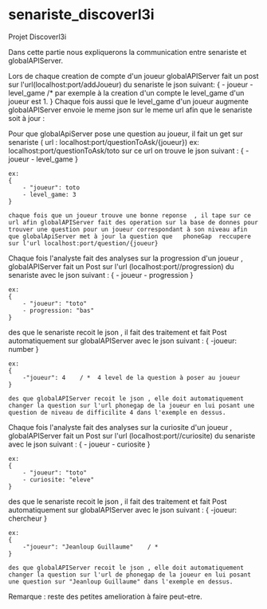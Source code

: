 # senariste_discoverl3i

Projet Discoverl3i


Dans cette partie nous expliquerons la communication entre senariste et globalAPIServer.

Lors de chaque creation de compte d'un joueur globalAPIServer fait un post sur l'url(localhost:port/addJoueur) du senariste le json suivant:
    {
        - joueur
        - level_game  /* par exemple à la creation d'un compte le level_game d'un joueur est 1.
    }
Chaque fois aussi que le level_game d'un joueur augmente globalAPIServer envoie le meme json sur le meme url afin que le senariste soit à jour :
 



Pour que globalApiServer pose une question au joueur, il fait un get sur senariste ( url : localhost:port/questionToAsk/{joueur})
 ex: localhost:port/questionToAsk/toto
 sur ce url on trouve le json suivant :
    {
        - joueur
        - level_game
    }

    ex:
    {
        - "joueur": toto
        - level_game: 3
    }

    chaque fois que un joueur trouve une bonne reponse  , il tape sur ce url afin globalAPIServer fait des operation sur la base de donnes pour trouver une question pour un joueur correspondant à son niveau afin que globalApiServer met à jour la question que   phoneGap  reccupere sur l'url localhost:port/question/{joueur}




Chaque fois l'analyste fait des analyses sur la progression d'un joueur , globalAPIServer fait un Post sur l'url (localhost:port//progression) du senariste avec le json suivant :
    {
        - joueur
        - progression
    }

    ex: 
    {
        - "joueur": "toto"
        - progression: "bas"
    }
  des que le senariste recoit le json , il fait des traitement et fait Post automatiquement sur globalAPIServer avec le json suivant :
    {
        -joueur: number
    }
    

    ex:
    {
        -"joueur": 4    / *  4 level de la question à poser au joueur
    }

    des que globalAPIServer recoit le json , elle doit automatiquement changer la question sur l'url phonegap de la joueur en lui posant une question de niveau de difficilite 4 dans l'exemple en dessus.



Chaque fois l'analyste fait des analyses sur la curiosite d'un joueur , globalAPIServer fait un Post sur l'url (localhost:port//curiosite) du senariste avec le json suivant :
    {
        - joueur
        - curiosite
    }

    ex: 
    {
        - "joueur": "toto"
        - curiosite: "eleve"
    }
  des que le senariste recoit le json , il fait des traitement et fait Post automatiquement sur globalAPIServer avec le json suivant :
    {
        -joueur: chercheur
    }
    

    ex:
    {
        -"joueur": "Jeanloup Guillaume"    / * 
    }

    des que globalAPIServer recoit le json , elle doit automatiquement changer la question sur l'url de phonegap de la joueur en lui posant une question sur "Jeanloup Guillaume" dans l'exemple en dessus.




Remarque : reste des petites amelioration à faire peut-etre.



